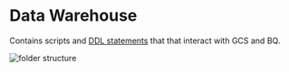 # Data Warehouse

Contains scripts and [DDL statements](https://cloud.google.com/bigquery/docs/reference/standard-sql/data-definition-language) that that interact with GCS and BQ.

![folder structure](https://github.com/stavros-vl/sp500-data-tracker/assets/50328447/e30e66e5-daa9-4c89-908a-7b5058deba67)

